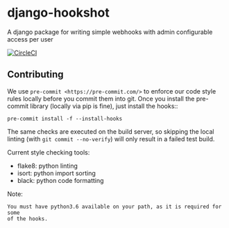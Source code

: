 # django-hookshot
A django package for writing simple webhooks with admin configurable access per user

[![CircleCI](https://circleci.com/gh/jarshwah/django-hookshot.svg?style=svg)](https://circleci.com/gh/jarshwah/django-hookshot)

## Contributing

We use `pre-commit <https://pre-commit.com/>` to enforce our code style rules
locally before you commit them into git. Once you install the pre-commit library
(locally via pip is fine), just install the hooks::

    pre-commit install -f --install-hooks

The same checks are executed on the build server, so skipping the local linting
(with `git commit --no-verify`) will only result in a failed test build.

Current style checking tools:

- flake8: python linting
- isort: python import sorting
- black: python code formatting

Note:

    You must have python3.6 available on your path, as it is required for some
    of the hooks.
